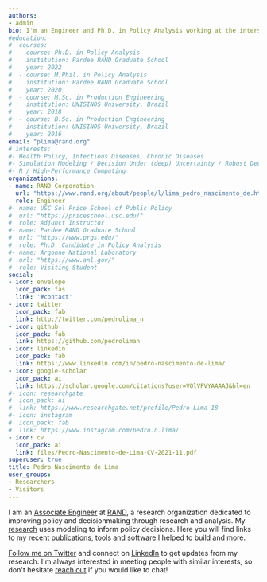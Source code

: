 ```yaml
---
authors:
- admin
bio: I'm an Engineer and Ph.D. in Policy Analysis working at the intersection of Simulation Modeling, Policy Analysis and Decision Making Under Deep Uncertainty.
#education:
#  courses:
#  - course: Ph.D. in Policy Analysis
#    institution: Pardee RAND Graduate School
#    year: 2022
#  - course: M.Phil. in Policy Analysis
#    institution: Pardee RAND Graduate School
#    year: 2020
#  - course: M.Sc. in Production Engineering
#    institution: UNISINOS University, Brazil
#    year: 2018
#  - course: B.Sc. in Production Engineering
#    institution: UNISINOS University, Brazil
#    year: 2016
email: "plima@rand.org"
# interests:
#- Health Policy, Infectious Diseases, Chronic Diseases
#- Simulation Modeling / Decision Under (deep) Uncertainty / Robust Decision Making
#- R / High-Performance Computing
organizations:
- name: RAND Corporation
  url: "https://www.rand.org/about/people/l/lima_pedro_nascimento_de.html"
  role: Engineer
#- name: USC Sol Price School of Public Policy
#  url: "https://priceschool.usc.edu/"
#  role: Adjunct Instructor
#- name: Pardee RAND Graduate School
#  url: "https://www.prgs.edu/"
#  role: Ph.D. Candidate in Policy Analysis
#- name: Argonne National Laboratory
#  url: "https://www.anl.gov/"
#  role: Visiting Student
social:
- icon: envelope
  icon_pack: fas
  link: '#contact'
- icon: twitter
  icon_pack: fab
  link: http://twitter.com/pedrolima_n
- icon: github
  icon_pack: fab
  link: https://github.com/pedroliman
- icon: linkedin
  icon_pack: fab
  link: https://www.linkedin.com/in/pedro-nascimento-de-lima/
- icon: google-scholar
  icon_pack: ai
  link: https://scholar.google.com/citations?user=VOlVFVYAAAAJ&hl=en
#- icon: researchgate
#  icon_pack: ai
#  link: https://www.researchgate.net/profile/Pedro-Lima-18
#- icon: instagram
#  icon_pack: fab
#  link: https://www.instagram.com/pedro.n.lima/
- icon: cv
  icon_pack: ai
  link: files/Pedro-Nascimento-de-Lima-CV-2021-11.pdf
superuser: true
title: Pedro Nascimento de Lima
user_groups:
- Researchers
- Visitors
---
```


I am an <u>[Associate Engineer](https://www.rand.org/about/people/l/lima_pedro_nascimento_de.html)</u> at <u>[RAND](https://www.rand.org)</u>, a research organization dedicated to improving policy and decisionmaking through research and analysis. My <u>[research](#publications)</u> uses modeling to inform policy decisions. Here you will find links to my <u>[recent publications](#publications)</u>, <u>[tools and software](#projects)</u> I helped to build and more. 

<u>[Follow me on Twitter](https://twitter.com/PedroNdeLima)</u> and connect on <u>[LinkedIn](https://www.linkedin.com/in/pedro-nascimento-de-lima)</u> to get updates from my research. I'm always interested in meeting people with similar interests, so don't hesitate <u>[reach out](#contact)</u> if you would like to chat!

<!--
Most of my recent work focused on pressing COVID-19 policy questions. My work <u>[generated recommendations](/publication/2021-reopening-under-uncertainty-stress-testing-california-covid-19-exit-strategy/)</u> for crafting COVID-19 reopening plans, based on a <u>[stress-test of COVID-19 reopening strategies](/publication/2021-reopening-california-robust-decision-making/)</u>. I also helped build <u>[RAND's COVID-19 Policy Tool](https://www.rand.org/pubs/tools/TLA173-1.html)</u>, which became <u>[RAND's most popular research of 2020](https://www.rand.org/blog/2020/12/the-most-popular-rand-research-of-2020.html)</u>. I am passionate about tackling complex and deeply uncertain policy questions with modeling and computing.
-->
<!--
I also teach statistics at USC Sol Price School of Public Policy. Prior to coming to the US, I was a lecturer at UNISINOS, where I taught simulation modeling and other courses in engineering and management programs. Besides teaching and doing research, I enjoy working on consulting projects with a modeling component.
-->

